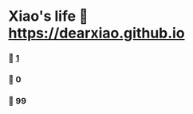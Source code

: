 # Xiao's life :link: https://dearxiao.github.io 
### :page_facing_up: [1](https://dearxiao.github.io/tag.html) 
### :speech_balloon: 0 
### :hibiscus: 99

